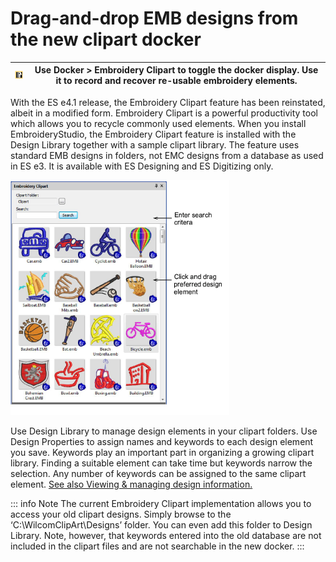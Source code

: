 # Drag-and-drop EMB designs from the new clipart docker

| ![EmbroideryClipart.png](assets/EmbroideryClipart.png) | Use Docker > Embroidery Clipart to toggle the docker display. Use it to record and recover re-usable embroidery elements. |
| ------------------------------------------------------ | ------------------------------------------------------------------------------------------------------------------------- |

With the ES e4.1 release, the Embroidery Clipart feature has been reinstated, albeit in a modified form. Embroidery Clipart is a powerful productivity tool which allows you to recycle commonly used elements. When you install EmbroideryStudio, the Embroidery Clipart feature is installed with the Design Library together with a sample clipart library. The feature uses standard EMB designs in folders, not EMC designs from a database as used in ES e3\. It is available with ES Designing and ES Digitizing only.

![EmbroideryClipart00011.png](assets/EmbroideryClipart00011.png)

Use Design Library to manage design elements in your clipart folders. Use Design Properties to assign names and keywords to each design element you save. Keywords play an important part in organizing a growing clipart library. Finding a suitable element can take time but keywords narrow the selection. Any number of keywords can be assigned to the same clipart element. [See also Viewing & managing design information.](../../Management/manage_designs/Viewing_managing_design_information)

::: info Note
The current Embroidery Clipart implementation allows you to access your old clipart designs. Simply browse to the ‘C:\\WilcomClipArt\\Designs’ folder. You can even add this folder to Design Library. Note, however, that keywords entered into the old database are not included in the clipart files and are not searchable in the new docker.
:::
